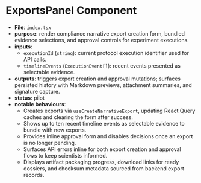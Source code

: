 # ExportsPanel Component

- **File**: `index.tsx`
- **purpose**: render compliance narrative export creation form, bundled evidence selections, and approval controls for experiment executions.
- **inputs**:
  - `executionId` (`string`): current protocol execution identifier used for API calls.
  - `timelineEvents` (`ExecutionEvent[]`): recent events presented as selectable evidence.
- **outputs**: triggers export creation and approval mutations; surfaces persisted history with Markdown previews, attachment summaries, and signature capture.
- **status**: pilot
- **notable behaviours**:
  - Creates exports via `useCreateNarrativeExport`, updating React Query caches and clearing the form after success.
  - Shows up to ten recent timeline events as selectable evidence to bundle with new exports.
  - Provides inline approval form and disables decisions once an export is no longer pending.
  - Surfaces API errors inline for both export creation and approval flows to keep scientists informed.
  - Displays artifact packaging progress, download links for ready dossiers, and checksum metadata sourced from backend export records.
